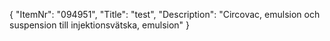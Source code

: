 {
  "ItemNr": "094951",
  "Title": "test",
  "Description": "Circovac, emulsion och suspension till injektionsvätska, emulsion"
}